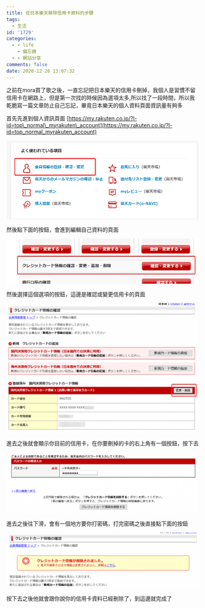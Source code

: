 ```yaml
---
title: 從日本樂天移除信用卡資料的步驟
tags:
  - 生活
id: '1729'
categories:
  - - life
    - 備忘錄
  - - 網站分享
comments: false
date: 2020-12-26 13:07:32
---
```


之前在mora買了歌之後，一直忘記把日本樂天的信用卡刪掉，我個人是習慣不留信用卡在網路上，但是第一次找的時候因為選項太多,所以找了一段時間，所以我乾脆寫一篇文章防止自己忘記，畢竟日本樂天的個人資料頁面資訊量有夠多

首先先進到個人資訊頁面 [https://my.rakuten.co.jp/?l-id=top\_normal\_myrakuten\_account](https://my.rakuten.co.jp/?l-id=top_normal_myrakuten_account)

![jp rakuten remove creditcard](./remove-jp-rakuten-creditcard/firefox_145MkkOfM6.png)

然後點下面的按鈕，會進到編輯自己資料的頁面

![jp rakuten remove creditcard](./remove-jp-rakuten-creditcard/firefox_fh1p4XxQFI.png)

然後選擇這個選項的按鈕，這邊是確認或變更信用卡的頁面

![jp rakuten remove creditcard](./remove-jp-rakuten-creditcard/firefox_GVafOGCY4c-1024x687.png)

進去之後就會顯示你目前的信用卡，在你要刪掉的卡的右上角有一個按鈕，按下去

![jp rakuten remove creditcard](./remove-jp-rakuten-creditcard/firefox_EwYMeemBU8-1024x323.png)

進去之後往下滑，會有一個地方要你打密碼，打完密碼之後直接點下面的按鈕

![jp rakuten remove creditcard](./remove-jp-rakuten-creditcard/firefox_3Gc2CgOUPY-1024x296.png)

按下去之後他就會跟你說你的信用卡資料已經刪除了，到這邊就完成了
